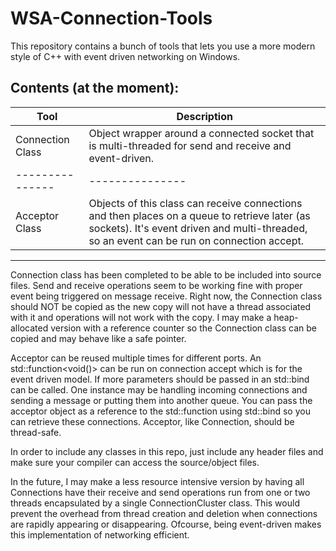 # WSA-Connection-Tools

This repository contains a bunch of tools that lets you use a more modern style of C++ with event driven
networking on Windows. 

## Contents (at the moment):

Tool 		|		Description
------------|------------------
Connection Class | Object wrapper around a connected socket that is multi-threaded for send and receive and event-driven.
---------------|---------------
Acceptor Class | Objects of this class can receive connections and then places on a queue to retrieve later (as sockets). It's event driven and multi-threaded, so an event can be run on connection accept.
------------------------------

Connection class has been completed to be able to be included into source files. Send and receive operations seem to be working fine
with proper event being triggered on message receive. 
Right now, the Connection class should NOT be copied as the new copy will not have a thread associated with it and operations will not work with the copy.
I may make a heap-allocated version with a reference counter so the Connection class can be copied and may behave like a safe pointer.

Acceptor can be reused multiple times for different ports. An std::function<void()> can be run on connection accept which is for the event driven model.
If more parameters should be passed in an std::bind can be called. 
One instance may be handling incoming connections and sending a message or putting them into another queue. You can pass the acceptor object as a reference to the
std::function using std::bind so you can retrieve these connections.
Acceptor, like Connection, should be thread-safe.

In order to include any classes in this repo, just include any header files and make sure your compiler can access the source/object files.

In the future, I may make a less resource intensive version by having all Connections have their receive and send operations
run from one or two threads encapsulated by a single ConnectionCluster class. This would prevent the overhead from thread creation and deletion when connections
are rapidly appearing or disappearing. Ofcourse, being event-driven makes this implementation of networking efficient.
